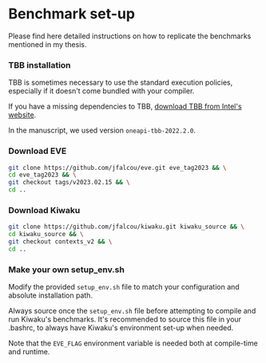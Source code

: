 # Benchmark set-up

Please find here detailed instructions on how to replicate the benchmarks mentioned in my thesis.

### TBB installation

TBB is sometimes necessary to use the standard execution policies, especially if it doesn't come bundled with your compiler.

If you have a missing dependencies to TBB, [download TBB from Intel's website](https://www.intel.com/content/www/us/en/developer/tools/oneapi/onetbb-download.html?operatingsystem=linux&distribution-linux=offline).

In the manuscript, we used version `oneapi-tbb-2022.2.0`.

### Download EVE

```bash
git clone https://github.com/jfalcou/eve.git eve_tag2023 && \
cd eve_tag2023 && \
git checkout tags/v2023.02.15 && \
cd ..
```

### Download Kiwaku

```bash
git clone https://github.com/jfalcou/kiwaku.git kiwaku_source && \
cd kiwaku_source && \
git checkout contexts_v2 && \
cd ..
```

### Make your own setup_env.sh

Modify the provided `setup_env.sh` file to match your configuration and absolute installation path.

Always source once the `setup_env.sh` file before attempting to compile and run Kiwaku's benchmarks. It's recommended to source this file in your .bashrc, to always have Kiwaku's environment set-up when needed.

Note that the `EVE_FLAG` environment variable is needed both at compile-time and runtime.

